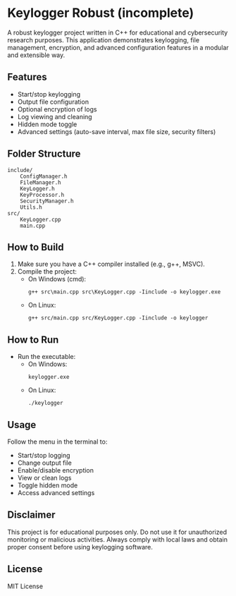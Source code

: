 # Keylogger Robust (incomplete)

A robust keylogger project written in C++ for educational and cybersecurity research purposes. This application demonstrates keylogging, file management, encryption, and advanced configuration features in a modular and extensible way.

## Features
- Start/stop keylogging
- Output file configuration
- Optional encryption of logs
- Log viewing and cleaning
- Hidden mode toggle
- Advanced settings (auto-save interval, max file size, security filters)

## Folder Structure
```
include/
    ConfigManager.h
    FileManager.h
    KeyLogger.h
    KeyProcessor.h
    SecurityManager.h
    Utils.h
src/
    KeyLogger.cpp
    main.cpp
```

## How to Build
1. Make sure you have a C++ compiler installed (e.g., g++, MSVC).
2. Compile the project:
   - On Windows (cmd):
     ```
     g++ src\main.cpp src\KeyLogger.cpp -Iinclude -o keylogger.exe
     ```
   - On Linux:
     ```
     g++ src/main.cpp src/KeyLogger.cpp -Iinclude -o keylogger
     ```

## How to Run
- Run the executable:
  - On Windows:
    ```
    keylogger.exe
    ```
  - On Linux:
    ```
    ./keylogger
    ```

## Usage
Follow the menu in the terminal to:
- Start/stop logging
- Change output file
- Enable/disable encryption
- View or clean logs
- Toggle hidden mode
- Access advanced settings

## Disclaimer
This project is for educational purposes only. Do not use it for unauthorized monitoring or malicious activities. Always comply with local laws and obtain proper consent before using keylogging software.

## License
MIT License

